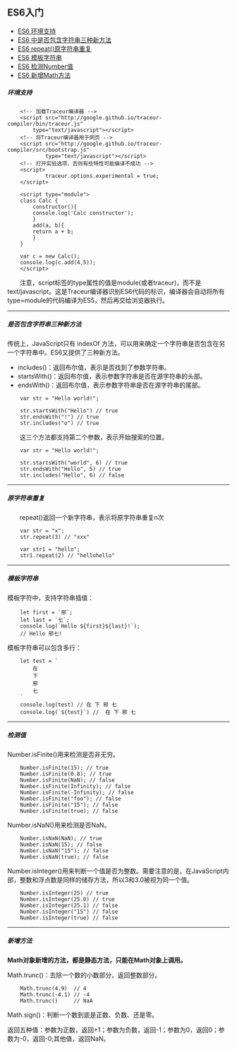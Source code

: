 ##  ES6入门
+ [ES6 环境支持](#环境支持)
+ [ES6 中是否包含字符串三种新方法](#是否包含字符串三种新方法)
+ [ES6 repeat()原字符串重复](#原字符串重复)
+ [ES6 模板字符串](#模板字符串)
+ [ES6 检测Number值](#检测值)
+ [ES6 新增Math方法](#新增方法)
#####    环境支持 
  
```
    <!-- 加载Traceur编译器 -->
    <script src="http://google.github.io/traceur-compiler/bin/traceur.js"
        type="text/javascript"></script>
    <!-- 将Traceur编译器用于网页 -->
    <script src="http://google.github.io/traceur-compiler/src/bootstrap.js"
            type="text/javascript"></script>
    <!-- 打开实验选项，否则有些特性可能编译不成功 -->
    <script>
            traceur.options.experimental = true;
    </script>
    
    <script type="module">
    class Calc {
        constructor(){
        console.log('Calc constructor');
        }
        add(a, b){
        return a + b;
        }
    }
    
    var c = new Calc();
    console.log(c.add(4,5));
    </script>
```

&emsp;&emsp;注意，script标签的type属性的值是module(或者traceur)，而不是text/javascript。这是Traceur编译器识别ES6代码的标识，编译器会自动将所有type=module的代码编译为ES5，然后再交给浏览器执行。    

---

#####    是否包含字符串三种新方法
传统上，JavaScript只有 indexOf 方法，可以用来确定一个字符串是否包含在另一个字符串中。ES6又提供了三种新方法。
   + includes()：返回布尔值，表示是否找到了参数字符串。
   + startsWith()：返回布尔值，表示参数字符串是否在源字符串的头部。
   + endsWith()：返回布尔值，表示参数字符串是否在源字符串的尾部。  
  
```
    var str = "Hello world!";
 
    str.startsWith("Hello") // true
    str.endsWith("!") // true
    str.includes("o") // true
```

&emsp;&emsp;这三个方法都支持第二个参数，表示开始搜索的位置。
```
    var str = "Hello world!";
    
    str.startsWith("world", 6) // true
    str.endsWith("Hello", 5) // true
    str.includes("Hello", 6) // false    
```

---

#####    原字符串重复    
&emsp;&emsp;repeat()返回一个新字符串，表示将原字符串重复n次
```
    var str = "x";
    str.repeat(3) // "xxx"
    
    var str1 = "hello";
    str1.repeat(2) // "hellohello"
```

---

#####    模板字符串
模板字符中，支持字符串插值：

```
    let first = `邪`;
    let last = `七`;
    console.log(`Hello ${first}${last}!`);
    // Hello 邪七!
```

模板字符串可以包含多行：

```
    let test = `
        在
        下
        邪
        七
    `
    console.log(test) // 在 下 邪 七
    console.log(`${test}`) //  在 下 邪 七
```

---

#####    检测值
Number.isFinite()用来检测是否非无穷。

```
    Number.isFinite(15); // true
    Number.isFinite(0.8); // true
    Number.isFinite(NaN); // false
    Number.isFinite(Infinity); // false
    Number.isFinite(-Infinity); // false
    Number.isFinite("foo"); // false
    Number.isFinite("15"); // false
    Number.isFinite(true); // false
```

Number.isNaN()用来检测是否NaN。

```
    Number.isNaN(NaN); // true
    Number.isNaN(15); // false
    Number.isNaN("15"); // false
    Number.isNaN(true); // false
```

Number.isInteger()用来判断一个值是否为整数。需要注意的是，在JavaScript内部，整数和浮点数是同样的储存方法，所以3和3.0被视为同一个值。

```
    Number.isInteger(25) // true
    Number.isInteger(25.0) // true
    Number.isInteger(25.1) // false
    Number.isInteger("15") // false
    Number.isInteger(true) // false
```

---

#####    新增方法
**Math对象新增的方法，都是静态方法，只能在Math对象上调用。**

Math.trunc()：去除一个数的小数部分，返回整数部分。

```
    Math.trunc(4.9)  // 4
    Math.trunc(-4.1) // -4
    Math.trunc()     // NaA
```

Math.sign()：判断一个数到底是正数、负数、还是零。

返回五种值：参数为正数，返回+1；参数为负数，返回-1；参数为0，返回0；参数为-0，返回-0;其他值，返回NaN。

